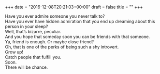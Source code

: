 +++
date = "2016-12-08T20:21:03+00:00"
draft = false
title = ""
+++
<p>Have you ever admire someone you never talk to?<br>Have you ever have hidden admiration that you end up dreaming about this person in your sleep?<br>Well, that’s bizarre, peculiar.<br>And you hope that someday soon you can be friends with that someone.<br>Ya, friend is enough. Or maybe close friend?<br>Oh, that is one of the perks of being such a shy introvert.<br>Grow up!<br>Catch people that fulfill you.<br>Soon.<br>There will be chance.</p>